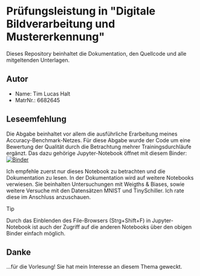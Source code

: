 # Prüfungsleistung in "Digitale Bildverarbeitung und Mustererkennung"
Dieses Repository beinhaltet die Dokumentation, den Quellcode und alle mitgeltenden Unterlagen.

## Autor
- Name:     Tim Lucas Halt
- MatrNr.:  6682645

## Leseemfehlung
Die Abgabe beinhaltet vor allem die ausführliche Erarbeitung meines Accuracy-Benchmark-Netzes. Für diese Abgabe wurde der Code um eine Bewertung der Qualität durch die Betrachtung mehrer Trainingsdurchläufe ergänzt. Das dazu gehörige Jupyter-Notebook öffnet mit diesem Binder: 
[![Binder](https://mybinder.org/badge_logo.svg)](https://mybinder.org/v2/gh/LucHalt/LucHalt_TFE21-2_deepLearning/main?labpath=Code%2Fpepsi.evaluation.ipynb)

Ich empfehle zuerst nur dieses Notebook zu betrachten und die Dokumentation zu lesen. In der Dokumentation wird auf weitere Notebooks verwiesen. Sie beinhalten Untersuchungen mit Weigths & Biases, sowie weitere Versuche mit den Datensätzen MNIST und TinySchiller. Ich rate diese im Anschluss anzuschauen.

> [!TIP]
> Durch das Einblenden des File-Browsers (Strg+Shift+F) in Jupyter-Notebook ist auch der Zugriff auf die anderen Notebooks über den obigen Binder einfach möglich.

## Danke
...für die Vorlesung! Sie hat mein Interesse an diesem Thema geweckt.
